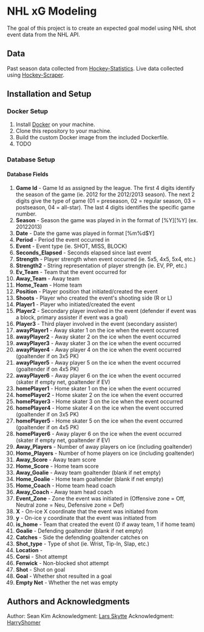 # NHL xG Modeling 

The goal of this project is to create an expected goal model using NHL shot event data from the NHL API. 

## Data 

Past season data collected from [Hockey-Statistics](https://hockey-statistics.com/shot-data/). Live data collected using [Hockey-Scraper](https://github.com/HarryShomer/Hockey-Scraper).

## Installation and Setup

### Docker Setup

1. Install [Docker](https://docs.docker.com/get-docker/) on your machine. 
2. Clone this repository to your machine. 
3. Build the custom Docker image from the included Dockerfile. 
4. TODO 

### Database Setup

#### Database Fields
1. **Game Id** - Game Id as assigned by the league. The first 4 digits identify the season of the game (ie. 2012 for the 2012/2013 season). The next 2 digits give the type of game (01 = preseason, 02 = regular season, 03 = postseason, 04 = all-star). The last 4 digits identifies the specific game number. 
2. **Season** - Season the game was played in in the format of \[%Y]\[%Y] (ex. 20122013)
3. **Date** - Date the game was played in format \[%m%d$Y]
4. **Period** - Period the event occurred in
5. **Event** - Event type (ie. SHOT, MISS, BLOCK)
6. **Seconds_Elapsed** - Seconds elapsed since last event
7. **Strength** - Player strength when event occurred (ie. 5x5, 4x5, 5x4, etc.)
8. **Strength2** - String representation of player strength (ie. EV, PP, etc.)
9. **Ev_Team** - Team that the event occurred for 
10. **Away_Team** - Away team 
11. **Home_Team** - Home team 
12. **Position** - Player position that initiated/created the event 
13. **Shoots** - Player who created the event's shooting side (R or L)
14. **Player1** - Player who initiated/created the event 
15. **Player2** - Secondary player involved in the event (defender if event was a block, primary assister if event was a goal)
16. **Player3** - Third player involved in the event (secondary assister)
17. **awayPlayer1** - Away skater 1 on the ice when the event occurred
18. **awayPlayer2** - Away skater 2 on the ice when the event occurred
19. **awayPlayer3** - Away skater 3 on the ice when the event occurred
20. **awayPlayer4** - Away player 4 on the ice when the event occurred (goaltender if on 3x5 PK)
21. **awayPlayer5** - Away player 5 on the ice when the event occurred (goaltender if on 4x5 PK)
22. **awayPlayer6** - Away player 6 on the ice when the event occurred (skater if empty net, goaltender if EV)
23. **homePlayer1** - Home skater 1 on the ice when the event occurred
24. **homePlayer2** - Home skater 2 on the ice when the event occurred
25. **homePlayer3** - Home skater 3 on the ice when the event occurred 
26. **homePlayer4** - Home skater 4 on the ice when the event occurred (goaltender if on 3x5 PK)
27. **homePlayer5** - Home skater 5 on the ice when the event occurred (goaltender if on 4x5 PK)
28. **homePlayer6** - Away player 6 on the ice when the event occurred (skater if empty net, goaltender if EV)
29. **Away_Players** - Number of away players on ice (including goaltender)
30. **Home_Players** - Number of home players on ice (including goaltender)
31. **Away_Score** - Away team score 
32. **Home_Score** - Home team score 
33. **Away_Goalie** - Away team goaltender (blank if net empty)
34. **Home_Goalie** - Home team goaltender (blank if net empty)
35. **Home_Coach** - Home team head coach 
36. **Away_Coach** - Away team head coach 
37. **Event_Zone** - Zone the event was initiated in (Offensive zone = Off, Neutral zone = Neu, Defensive zone = Def)
38. **X** - On-ice X coordinate that the event was initiated from 
39. **y** - On-ice y coordinate that the event was initiated from 
40. **is_home** - Team that created the event (0 if away team, 1 if home team)
41. **Goalie** - Defending goaltender (blank if net empty)
42. **Catches** - Side the defending goaltender catches on 
43. **Shot_type** - Type of shot (ie. Wrist, Tip-In, Slap, etc.)
44. **Location** - 
45. **Corsi** - Shot attempt 
46. **Fenwick** - Non-blocked shot attempt 
47. **Shot** - Shot on goal 
48. **Goal** - Whether shot resulted in a goal 
49. **Empty Net** - Whether the net was empty 

## Authors and Acknowledgments 

Author: Sean Kim 
Acknowledgment: [Lars Skytte](https://twitter.com/HockeySkytte)
Acknowledgment: [HarryShomer](https://github.com/HarryShomer)